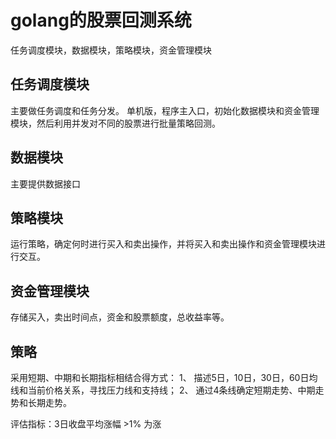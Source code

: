 # golang的股票回测系统

任务调度模块，数据模块，策略模块，资金管理模块

## 任务调度模块

主要做任务调度和任务分发。
单机版，程序主入口，初始化数据模块和资金管理模块，然后利用并发对不同的股票进行批量策略回测。

## 数据模块

主要提供数据接口

## 策略模块

运行策略，确定何时进行买入和卖出操作，并将买入和卖出操作和资金管理模块进行交互。

## 资金管理模块

存储买入，卖出时间点，资金和股票额度，总收益率等。

## 策略
采用短期、中期和长期指标相结合得方式：
1、 描述5日，10日，30日，60日均线和当前价格关系，寻找压力线和支持线；
2、 通过4条线确定短期走势、中期走势和长期走势。


评估指标：3日收盘平均涨幅 >1% 为涨





